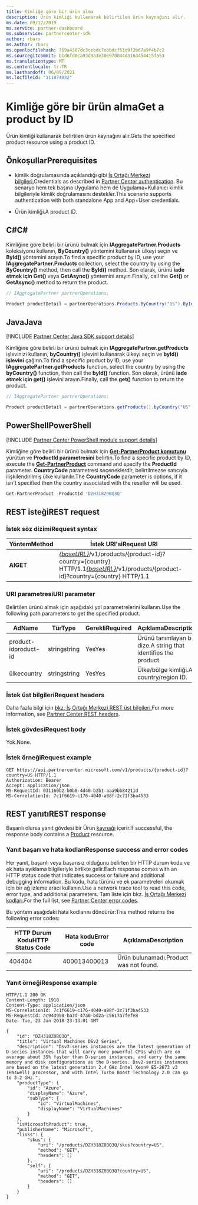 ```yaml
---
title: Kimliğe göre bir ürün alma
description: Ürün kimliği kullanarak belirtilen ürün kaynağını alır.
ms.date: 09/17/2019
ms.service: partner-dashboard
ms.subservice: partnercenter-sdk
author: rbars
ms.author: rbars
ms.openlocfilehash: 769a4307dc3cebdc7ebbdcf51d9f2b67a9f4b7c2
ms.sourcegitcommit: b1d6fd0ca93d8a3e30e970844d3164454415f553
ms.translationtype: MT
ms.contentlocale: tr-TR
ms.lasthandoff: 06/09/2021
ms.locfileid: "111874032"
---
```

# <a name="get-a-product-by-id"></a><span data-ttu-id="cb5b9-103">Kimliğe göre bir ürün alma</span><span class="sxs-lookup"><span data-stu-id="cb5b9-103">Get a product by ID</span></span>

<span data-ttu-id="cb5b9-104">Ürün kimliği kullanarak belirtilen ürün kaynağını alır.</span><span class="sxs-lookup"><span data-stu-id="cb5b9-104">Gets the specified product resource using a product ID.</span></span>

## <a name="prerequisites"></a><span data-ttu-id="cb5b9-105">Önkoşullar</span><span class="sxs-lookup"><span data-stu-id="cb5b9-105">Prerequisites</span></span>

- <span data-ttu-id="cb5b9-106">kimlik doğrulamasında açıklandığı gibi [İş Ortağı Merkezi bilgileri.](partner-center-authentication.md)</span><span class="sxs-lookup"><span data-stu-id="cb5b9-106">Credentials as described in [Partner Center authentication](partner-center-authentication.md).</span></span> <span data-ttu-id="cb5b9-107">Bu senaryo hem tek başına Uygulama hem de Uygulama+Kullanıcı kimlik bilgileriyle kimlik doğrulamasını destekler.</span><span class="sxs-lookup"><span data-stu-id="cb5b9-107">This scenario supports authentication with both standalone App and App+User credentials.</span></span>

- <span data-ttu-id="cb5b9-108">Ürün kimliği.</span><span class="sxs-lookup"><span data-stu-id="cb5b9-108">A product ID.</span></span>

## <a name="c"></a><span data-ttu-id="cb5b9-109">C\#</span><span class="sxs-lookup"><span data-stu-id="cb5b9-109">C\#</span></span>

<span data-ttu-id="cb5b9-110">Kimliğine göre belirli bir ürünü bulmak için **IAggregatePartner.Products** koleksiyonu kullanın, **ByCountry()** yöntemini kullanarak ülkeyi seçin ve **ById()** yöntemini arayın.</span><span class="sxs-lookup"><span data-stu-id="cb5b9-110">To find a specific product by ID, use your **IAggregatePartner.Products** collection, select the country by using the **ByCountry()** method, then call the **ById()** method.</span></span> <span data-ttu-id="cb5b9-111">Son olarak, ürünü **iade etmek için Get()** veya **GetAsync()** yöntemini arayın.</span><span class="sxs-lookup"><span data-stu-id="cb5b9-111">Finally, call the **Get()** or **GetAsync()** method to return the product.</span></span>

```csharp
// IAggregatePartner partnerOperations;

Product productDetail = partnerOperations.Products.ByCountry("US").ById("DZH318Z0BQ3Q").Get();
```

## <a name="java"></a><span data-ttu-id="cb5b9-112">Java</span><span class="sxs-lookup"><span data-stu-id="cb5b9-112">Java</span></span>

[!INCLUDE [Partner Center Java SDK support details](<../includes/java-sdk-support.md>)]

<span data-ttu-id="cb5b9-113">Kimliğine göre belirli bir ürünü bulmak için **IAggregatePartner.getProducts** işlevinizi kullanın, **byCountry()** işlevini kullanarak ülkeyi seçin ve **byId() işlevini** çağırın.</span><span class="sxs-lookup"><span data-stu-id="cb5b9-113">To find a specific product by ID, use your **IAggregatePartner.getProducts** function, select the country by using the **byCountry()** function, then call the **byId()** function.</span></span> <span data-ttu-id="cb5b9-114">Son olarak, ürünü **iade etmek için get()** işlevini arayın.</span><span class="sxs-lookup"><span data-stu-id="cb5b9-114">Finally, call the **get()** function to return the product.</span></span>

```java
// IAggregatePartner partnerOperations;

Product productDetail = partnerOperations.getProducts().byCountry("US").byId("DZH318Z0BQ3Q").get();
```

## <a name="powershell"></a><span data-ttu-id="cb5b9-115">PowerShell</span><span class="sxs-lookup"><span data-stu-id="cb5b9-115">PowerShell</span></span>

[!INCLUDE [Partner Center PowerShell module support details](<../includes/powershell-module-support.md>)]

<span data-ttu-id="cb5b9-116">Kimliğine göre belirli bir ürünü bulmak için [**Get-PartnerProduct komutunu**](https://github.com/Microsoft/Partner-Center-PowerShell/blob/master/docs/help/Get-PartnerProduct.md) yürütün ve **ProductId parametresini** belirtin.</span><span class="sxs-lookup"><span data-stu-id="cb5b9-116">To find a specific product by ID, execute the [**Get-PartnerProduct**](https://github.com/Microsoft/Partner-Center-PowerShell/blob/master/docs/help/Get-PartnerProduct.md) command and specify the **ProductId** parameter.</span></span> <span data-ttu-id="cb5b9-117">**CountryCode** parametresi seçeneklerdir, belirtilmezse satıcıyla ilişkilendirilmiş ülke kullanılır.</span><span class="sxs-lookup"><span data-stu-id="cb5b9-117">The **CountryCode** parameter is options, if it isn't specified then the country associated with the reseller will be used.</span></span>

```powershell
Get-PartnerProduct -ProductId 'DZH318Z0BQ3Q'
```

## <a name="rest-request"></a><span data-ttu-id="cb5b9-118">REST isteği</span><span class="sxs-lookup"><span data-stu-id="cb5b9-118">REST request</span></span>

### <a name="request-syntax"></a><span data-ttu-id="cb5b9-119">İstek söz dizimi</span><span class="sxs-lookup"><span data-stu-id="cb5b9-119">Request syntax</span></span>

| <span data-ttu-id="cb5b9-120">Yöntem</span><span class="sxs-lookup"><span data-stu-id="cb5b9-120">Method</span></span>  | <span data-ttu-id="cb5b9-121">İstek URI'si</span><span class="sxs-lookup"><span data-stu-id="cb5b9-121">Request URI</span></span>                                                                                   |
|---------|-----------------------------------------------------------------------------------------------|
| <span data-ttu-id="cb5b9-122">**Al**</span><span class="sxs-lookup"><span data-stu-id="cb5b9-122">**GET**</span></span> | <span data-ttu-id="cb5b9-123">[*{baseURL}*](partner-center-rest-urls.md)/v1/products/{product-id}?country={country} HTTP/1.1</span><span class="sxs-lookup"><span data-stu-id="cb5b9-123">[*{baseURL}*](partner-center-rest-urls.md)/v1/products/{product-id}?country={country} HTTP/1.1</span></span>  |

### <a name="uri-parameter"></a><span data-ttu-id="cb5b9-124">URI parametresi</span><span class="sxs-lookup"><span data-stu-id="cb5b9-124">URI parameter</span></span>

<span data-ttu-id="cb5b9-125">Belirtilen ürünü almak için aşağıdaki yol parametrelerini kullanın.</span><span class="sxs-lookup"><span data-stu-id="cb5b9-125">Use the following path parameters to get the specified product.</span></span>

| <span data-ttu-id="cb5b9-126">Ad</span><span class="sxs-lookup"><span data-stu-id="cb5b9-126">Name</span></span>                   | <span data-ttu-id="cb5b9-127">Tür</span><span class="sxs-lookup"><span data-stu-id="cb5b9-127">Type</span></span>     | <span data-ttu-id="cb5b9-128">Gerekli</span><span class="sxs-lookup"><span data-stu-id="cb5b9-128">Required</span></span> | <span data-ttu-id="cb5b9-129">Açıklama</span><span class="sxs-lookup"><span data-stu-id="cb5b9-129">Description</span></span>                                                     |
|------------------------|----------|----------|-----------------------------------------------------------------|
| <span data-ttu-id="cb5b9-130">product-id</span><span class="sxs-lookup"><span data-stu-id="cb5b9-130">product-id</span></span>             | <span data-ttu-id="cb5b9-131">string</span><span class="sxs-lookup"><span data-stu-id="cb5b9-131">string</span></span>   | <span data-ttu-id="cb5b9-132">Yes</span><span class="sxs-lookup"><span data-stu-id="cb5b9-132">Yes</span></span>      | <span data-ttu-id="cb5b9-133">Ürünü tanımlayan bir dize.</span><span class="sxs-lookup"><span data-stu-id="cb5b9-133">A string that identifies the product.</span></span>                           |
| <span data-ttu-id="cb5b9-134">ülke</span><span class="sxs-lookup"><span data-stu-id="cb5b9-134">country</span></span>                | <span data-ttu-id="cb5b9-135">string</span><span class="sxs-lookup"><span data-stu-id="cb5b9-135">string</span></span>   | <span data-ttu-id="cb5b9-136">Yes</span><span class="sxs-lookup"><span data-stu-id="cb5b9-136">Yes</span></span>      | <span data-ttu-id="cb5b9-137">Ülke/bölge kimliği.</span><span class="sxs-lookup"><span data-stu-id="cb5b9-137">A country/region ID.</span></span>                                            |

### <a name="request-headers"></a><span data-ttu-id="cb5b9-138">İstek üst bilgileri</span><span class="sxs-lookup"><span data-stu-id="cb5b9-138">Request headers</span></span>

<span data-ttu-id="cb5b9-139">Daha fazla bilgi için [bkz. İş Ortağı Merkezi REST üst bilgileri.](headers.md)</span><span class="sxs-lookup"><span data-stu-id="cb5b9-139">For more information, see [Partner Center REST headers](headers.md).</span></span>

### <a name="request-body"></a><span data-ttu-id="cb5b9-140">İstek gövdesi</span><span class="sxs-lookup"><span data-stu-id="cb5b9-140">Request body</span></span>

<span data-ttu-id="cb5b9-141">Yok.</span><span class="sxs-lookup"><span data-stu-id="cb5b9-141">None.</span></span>

### <a name="request-example"></a><span data-ttu-id="cb5b9-142">İstek örneği</span><span class="sxs-lookup"><span data-stu-id="cb5b9-142">Request example</span></span>

```http
GET https://api.partnercenter.microsoft.com/v1/products/{product-id}?country=US HTTP/1.1
Authorization: Bearer
Accept: application/json
MS-RequestId: 031160b2-b0b0-4d40-b2b1-aaa9bb84211d
MS-CorrelationId: 7c1f6619-c176-4040-a88f-2c71f3ba4533
```

## <a name="rest-response"></a><span data-ttu-id="cb5b9-143">REST yanıtı</span><span class="sxs-lookup"><span data-stu-id="cb5b9-143">REST response</span></span>

<span data-ttu-id="cb5b9-144">Başarılı olursa yanıt gövdesi bir Ürün [kaynağı](product-resources.md#product) içerir.</span><span class="sxs-lookup"><span data-stu-id="cb5b9-144">If successful, the response body contains a [Product](product-resources.md#product) resource.</span></span>

### <a name="response-success-and-error-codes"></a><span data-ttu-id="cb5b9-145">Yanıt başarı ve hata kodları</span><span class="sxs-lookup"><span data-stu-id="cb5b9-145">Response success and error codes</span></span>

<span data-ttu-id="cb5b9-146">Her yanıt, başarılı veya başarısız olduğunu belirten bir HTTP durum kodu ve ek hata ayıklama bilgileriyle birlikte gelir.</span><span class="sxs-lookup"><span data-stu-id="cb5b9-146">Each response comes with an HTTP status code that indicates success or failure and additional debugging information.</span></span> <span data-ttu-id="cb5b9-147">Bu kodu, hata türünü ve ek parametreleri okumak için bir ağ izleme aracı kullanın.</span><span class="sxs-lookup"><span data-stu-id="cb5b9-147">Use a network trace tool to read this code, error type, and additional parameters.</span></span> <span data-ttu-id="cb5b9-148">Tam liste için bkz. [İş Ortağı Merkezi kodları.](error-codes.md)</span><span class="sxs-lookup"><span data-stu-id="cb5b9-148">For the full list, see [Partner Center error codes](error-codes.md).</span></span>

<span data-ttu-id="cb5b9-149">Bu yöntem aşağıdaki hata kodlarını döndürür:</span><span class="sxs-lookup"><span data-stu-id="cb5b9-149">This method returns the following error codes:</span></span>

| <span data-ttu-id="cb5b9-150">HTTP Durum Kodu</span><span class="sxs-lookup"><span data-stu-id="cb5b9-150">HTTP Status Code</span></span>     | <span data-ttu-id="cb5b9-151">Hata kodu</span><span class="sxs-lookup"><span data-stu-id="cb5b9-151">Error code</span></span>   | <span data-ttu-id="cb5b9-152">Açıklama</span><span class="sxs-lookup"><span data-stu-id="cb5b9-152">Description</span></span>                                                                |
|----------------------|--------------|----------------------------------------------------------------------------|
| <span data-ttu-id="cb5b9-153">404</span><span class="sxs-lookup"><span data-stu-id="cb5b9-153">404</span></span>                  | <span data-ttu-id="cb5b9-154">400013</span><span class="sxs-lookup"><span data-stu-id="cb5b9-154">400013</span></span>       | <span data-ttu-id="cb5b9-155">Ürün bulunamadı.</span><span class="sxs-lookup"><span data-stu-id="cb5b9-155">Product was not found.</span></span>                                                     |

### <a name="response-example"></a><span data-ttu-id="cb5b9-156">Yanıt örneği</span><span class="sxs-lookup"><span data-stu-id="cb5b9-156">Response example</span></span>

```http
HTTP/1.1 200 OK
Content-Length: 1918
Content-Type: application/json
MS-CorrelationId: 7c1f6619-c176-4040-a88f-2c71f3ba4533
MS-RequestId: ac943950-ba3d-47a0-bd2a-c5617a7fefe8
Date: Tue, 23 Jan 2018 23:13:01 GMT

{
    "id": "DZH318Z0BQ3Q",
    "title": "Virtual Machines DSv2 Series",
    "description": "Dsv2-series instances are the latest generation of D-series instances that will carry more powerful CPUs which are on average about 35% faster than D-series instances, and carry the same memory and disk configurations as the D-series. Dsv2-series instances are based on the latest generation 2.4 GHz Intel Xeon® E5-2673 v3 (Haswell) processor, and with Intel Turbo Boost Technology 2.0 can go to 3.2 GHz.",
    "productType": {
        "id": "Azure",
        "displayName": "Azure",
        "subType": {
            "id": "VirtualMachines",
            "displayName": "VirtualMachines"
        }
    },
    "isMicrosoftProduct": true,
    "publisherName": "Microsoft",
    "links": {
        "skus": {
            "uri": "/products/DZH318Z0BQ3Q/skus?country=US",
            "method": "GET",
            "headers": []
        },
        "self": {
            "uri": "/products/DZH318Z0BQ3Q?country=US",
            "method": "GET",
            "headers": []
        }
    }
}
```
